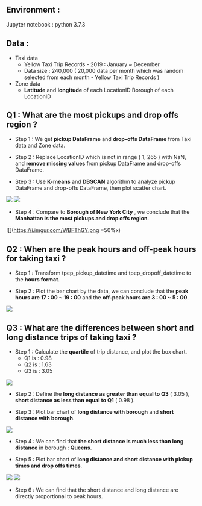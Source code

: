 ## Environment : 
Jupyter notebook : python 3.7.3

## Data : 
- Taxi data
    - Yellow Taxi Trip Records - 2019 : January ~ December
    - Data size : 240,000 ( 20,000 data per month which was random selected from each month - Yellow Taxi Trip Records )
- Zone data
    - **Latitude** and **longitude** of each LocationID Borough of each LocationID

## Q1 : What are the most pickups and drop offs region ? 

- Step 1 : 
We get **pickup DataFrame** and **drop-offs DataFrame** from Taxi data and Zone data.

- Step 2 : 
Replace LocationID which is not in range ( 1, 265 ) with NaN, and **remove missing values** from pickup DataFrame and drop-offs DataFrame.

- Step 3 : 
Use **K-means** and **DBSCAN** algorithm to analyze pickup DataFrame and drop-offs DataFrame, then plot scatter chart.

![](https://i.imgur.com/akqcepR.png)
![](https://i.imgur.com/naZhBTI.png)

- Step 4 : 
Compare to **Borough of New York City**
, we conclude  that the **Manhattan is the most pickups and drop offs region**.

![](https://i.imgur.com/WBFThGY.png =50%x)

## Q2 : When are the peak hours and off-peak hours for taking taxi ?

- Step 1 : 
Transform tpep_pickup_datetime and tpep_dropoff_datetime to the **hours format**.

- Step 2 : 
Plot the bar chart by the data, we can conclude that the **peak hours are 17 : 00 ~ 19 : 00** and the **off-peak hours are 3 : 00 ~ 5 : 00**.

![](https://i.imgur.com/YayJZTg.png)


## Q3 : 	What are the differences between short and long distance trips of taking taxi ?

- Step 1 : 
Calculate the **quartile** of trip distance, and plot the box chart.
    - Q1 is : 0.98 
    - Q2 is : 1.63 
    - Q3 is : 3.05
    
![](https://i.imgur.com/1m6henl.png)

- Step 2 : 
Define the **long distance as greater than equal to Q3** ( 3.05 ), **short distance as less than equal to Q1** ( 0.98 ).


- Step 3 : 
Plot bar chart of **long distance with borough** and **short distance with borough**.

![](https://i.imgur.com/y5jpYxF.png)

- Step 4 : 
We can find that **the short distance is much less than long distance** in borough : **Queens**.

- Step 5 : 
Plot bar chart of **long distance and short distance with pickup times and drop offs times**.

![](https://i.imgur.com/oLOwuU6.png)
![](https://i.imgur.com/wyQXJyn.png)


- Step 6 : 
We can find that the short distance and long distance are directly proportional to peak hours.
